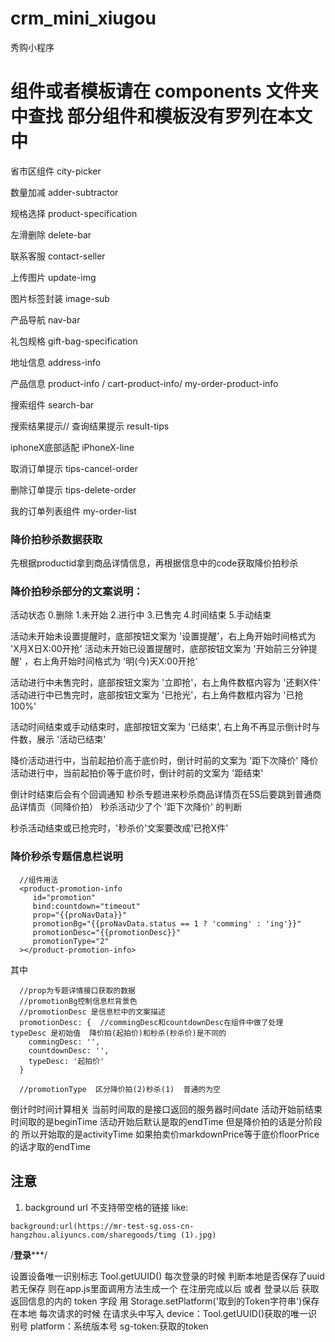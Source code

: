 # crm_mini_xiugou

秀购小程序

#  组件或者模板请在 components 文件夹中查找  部分组件和模板没有罗列在本文中
省市区组件       city-picker

数量加减         adder-subtractor

规格选择         product-specification

左滑删除         delete-bar

联系客服         contact-seller

上传图片         update-img

图片标签封装      image-sub

产品导航         nav-bar

礼包规格         gift-bag-specification

地址信息         address-info

产品信息         product-info / cart-product-info/ my-order-product-info

搜索组件         search-bar

搜索结果提示// 查询结果提示      result-tips   

iphoneX底部适配  iPhoneX-line

取消订单提示     tips-cancel-order

删除订单提示     tips-delete-order

我的订单列表组件   my-order-list

### 降价拍秒杀数据获取
先根据productid拿到商品详情信息，再根据信息中的code获取降价拍秒杀

### 降价拍秒杀部分的文案说明：
活动状态  0.删除 1.未开始 2.进行中 3.已售完 4.时间结束 5.手动结束

活动未开始未设置提醒时，底部按钮文案为 '设置提醒'，右上角开始时间格式为 'X月X日X:00开抢'
活动未开始已设置提醒时，底部按钮文案为 '开始前三分钟提醒' ，右上角开始时间格式为 '明(今)天X:00开抢'

活动进行中未售完时，底部按钮文案为 '立即抢'，右上角件数框内容为 '还剩X件'
活动进行中已售完时，底部按钮文案为 '已抢光'，右上角件数框内容为 '已抢100%'

活动时间结束或手动结束时，底部按钮文案为 '已结束',  右上角不再显示倒计时与件数，展示 '活动已结束'

降价活动进行中，当前起拍价高于底价时，倒计时前的文案为 '距下次降价'
降价活动进行中，当前起拍价等于底价时，倒计时前的文案为 '距结束'

倒计时结束后会有个回调通知
秒杀专题进来秒杀商品详情页在5S后要跳到普通商品详情页（同降价拍）
秒杀活动少了个 '距下次降价' 的判断

秒杀活动结束或已抢完时，'秒杀价'文案要改成'已抢X件'

### 降价秒杀专题信息栏说明
```
  //组件用法
  <product-promotion-info 
     id="promotion"
     bind:countdown="timeout" 
     prop="{{proNavData}}"
     promotionBg="{{proNavData.status == 1 ? 'comming' : 'ing'}}" 
     promotionDesc="{{promotionDesc}}"
     promotionType="2"
  ></product-promotion-info>
```
其中
```
  //prop为专题详情接口获取的数据  
  //promotionBg控制信息栏背景色  
  //promotionDesc 是信息栏中的文案描述
  promotionDesc: {  //commingDesc和countdownDesc在组件中做了处理  typeDesc 是初始值  降价拍(起拍价)和秒杀(秒杀价)是不同的
    commingDesc: '',
    countdownDesc: '',
    typeDesc: '起拍价'
  }
  
  //promotionType  区分降价拍(2)秒杀(1)  普通的为空
```
倒计时时间计算相关
当前时间取的是接口返回的服务器时间date
活动开始前结束时间取的是beginTime
活动开始后默认是取的endTime
但是降价拍的话是分阶段的
所以开始取的是activityTime
如果拍卖价markdownPrice等于底价floorPrice的话才取的endTime

## 注意
1. background url 不支持带空格的链接  like:
``` 
background:url(https://mr-test-sg.oss-cn-hangzhou.aliyuncs.com/sharegoods/timg (1).jpg)

```

/**************登录*****************/

设置设备唯一识别标志 Tool.getUUID()
每次登录的时候 判断本地是否保存了uuid 若无保存 则在app.js里面调用方法生成一个
在注册完成以后 或者 登录以后 获取返回信息的内的 token 字段 用 Storage.setPlatform('取到的Token字符串')保存在本地
每次请求的时候 在请求头中写入 
device：Tool.getUUID()获取的唯一识别号
platform：系统版本号
sg-token:获取的token
